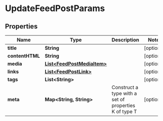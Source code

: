 

# UpdateFeedPostParams


## Properties

| Name | Type | Description | Notes |
|------------ | ------------- | ------------- | -------------|
|**title** | **String** |  |  [optional] |
|**contentHTML** | **String** |  |  [optional] |
|**media** | [**List&lt;FeedPostMediaItem&gt;**](FeedPostMediaItem.md) |  |  [optional] |
|**links** | [**List&lt;FeedPostLink&gt;**](FeedPostLink.md) |  |  [optional] |
|**tags** | **List&lt;String&gt;** |  |  [optional] |
|**meta** | **Map&lt;String, String&gt;** | Construct a type with a set of properties K of type T |  [optional] |



